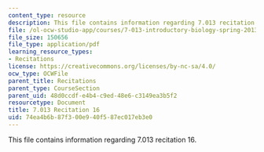 ```yaml
---
content_type: resource
description: This file contains information regarding 7.013 recitation 16.
file: /ol-ocw-studio-app/courses/7-013-introductory-biology-spring-2013/74ea4b6b87f300e940f587ec017eb3e0_MIT7_013S12_Recitation_16.pdf
file_size: 150656
file_type: application/pdf
learning_resource_types:
- Recitations
license: https://creativecommons.org/licenses/by-nc-sa/4.0/
ocw_type: OCWFile
parent_title: Recitations
parent_type: CourseSection
parent_uid: 48d0ccdf-e4b4-c9ed-48e6-c3149ea3b5f2
resourcetype: Document
title: 7.013 Recitation 16
uid: 74ea4b6b-87f3-00e9-40f5-87ec017eb3e0
---
```

This file contains information regarding 7.013 recitation 16.